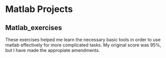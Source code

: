 # Matlab Projects

## Matlab_exercises
These exercises helped me learn the necessary basic tools in order to use matlab effectively for more complicated tasks. My original score was 95%, but I have made the appropiate amendments.
